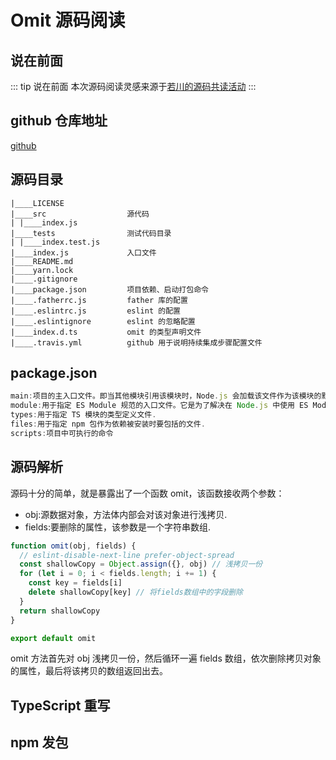 # Omit 源码阅读

## 说在前面

::: tip 说在前面
本次源码阅读灵感来源于[若川的源码共读活动](https://juejin.cn/post/7118782469360320542)
:::

## github 仓库地址

[github](https://github.com/benjycui/omit.js.git)

## 源码目录

```text
|____LICENSE
|____src                  源代码
| |____index.js
|____tests                测试代码目录
| |____index.test.js
|____index.js             入口文件
|____README.md
|____yarn.lock
|____.gitignore
|____package.json         项目依赖、启动打包命令
|____.fatherrc.js         father 库的配置
|____.eslintrc.js         eslint 的配置
|____.eslintignore        eslint 的忽略配置
|____index.d.ts           omit 的类型声明文件
|____.travis.yml          github 用于说明持续集成步骤配置文件
```

## package.json

```js
main:项目的主入口文件。即当其他模块引用该模块时，Node.js 会加载该文件作为该模块的默认导出内容；如果该属性值没有设置，默认为项目根目录下的 index.js 文件；
module:用于指定 ES Module 规范的入口文件。它是为了解决在 Node.js 中使用 ES Module 的问题而提出的。默认情况下，Node.js使用的是CommonJS规范。如果需要同时支持CommonJS 和 ES Module 规范的话，就需要在package.json 中同时定义 main 和 module 字段 ，在打包时如果打包工具支持该字段，则会优先使用 ES6 模块规范的版本，这样可以启用 Tree Shaking 的机制，如果不支持就会走 main 字段，这个时候会使用 CommonJS 规范的版本。
types:用于指定 TS 模块的类型定义文件.
files:用于指定 npm 包作为依赖被安装时要包括的文件.
scripts:项目中可执行的命令
```

## 源码解析

源码十分的简单，就是暴露出了一个函数 omit，该函数接收两个参数：

- obj:源数据对象，方法体内部会对该对象进行浅拷贝.
- fields:要删除的属性，该参数是一个字符串数组.

```js
function omit(obj, fields) {
  // eslint-disable-next-line prefer-object-spread
  const shallowCopy = Object.assign({}, obj) // 浅拷贝一份
  for (let i = 0; i < fields.length; i += 1) {
    const key = fields[i]
    delete shallowCopy[key] // 将fields数组中的字段删除
  }
  return shallowCopy
}

export default omit
```

omit 方法首先对 obj 浅拷贝一份，然后循环一遍 fields 数组，依次删除拷贝对象的属性，最后将该拷贝的数组返回出去。

## TypeScript 重写

## npm 发包
